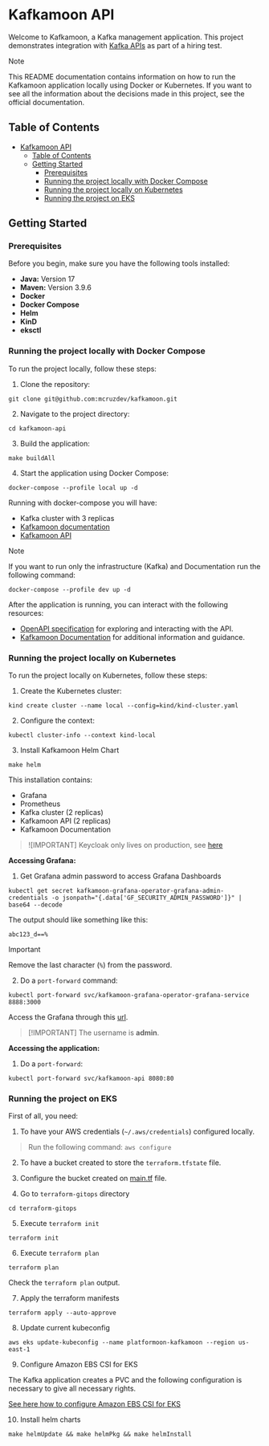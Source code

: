 # Kafkamoon API

Welcome to Kafkamoon, a Kafka management application. This project demonstrates integration
with [Kafka APIs](https://docs.confluent.io/kafka/kafka-apis.html) as part of a hiring test.

> [!NOTE]
> This README documentation contains information on how to run the Kafkamoon application locally using Docker or
> Kubernetes.
> If you want to see all the information about the decisions made in this project, see the official documentation.

## Table of Contents

- [Kafkamoon API](#kafkamoon-api)
    - [Table of Contents](#table-of-contents)
    - [Getting Started](#getting-started)
        - [Prerequisites](#prerequisites)
        - [Running the project locally with Docker Compose](#running-the-project-locally-with-docker-compose)
        - [Running the project locally on Kubernetes](#running-the-project-locally-on-kubernetes)
        - [Running the project on EKS](#running-the-project-on-eks)

## Getting Started

### Prerequisites

Before you begin, make sure you have the following tools installed:

- **Java:** Version 17
- **Maven:** Version 3.9.6
- **Docker**
- **Docker Compose**
- **Helm**
- **KinD**
- **eksctl**

### Running the project locally with Docker Compose

To run the project locally, follow these steps:

1. Clone the repository:

```shell
git clone git@github.com:mcruzdev/kafkamoon.git
```

2. Navigate to the project directory:

```shell
cd kafkamoon-api
```

3. Build the application:

```shell
make buildAll
```

4. Start the application using Docker Compose:

```shell
docker-compose --profile local up -d
```

Running with docker-compose you will have:

- Kafka cluster with 3 replicas
- [Kafkamoon documentation](http://localhost:3000)
- [Kafkamoon API](http://localhost:8080/swagger-ui/index.html)

> [!NOTE]
> If you want to run only the infrastructure (Kafka) and Documentation run the following command:
> ```shell
> docker-compose --profile dev up -d
> ```

After the application is running, you can interact with the following resources:

* [OpenAPI specification](http://localhost:8080/swagger-ui.html) for exploring and interacting with the API.
* [Kafkamoon Documentation](http://localhost:3000) for additional information and guidance.

### Running the project locally on Kubernetes

To run the project locally on Kubernetes, follow these steps:

1. Create the Kubernetes cluster:

```shell
kind create cluster --name local --config=kind/kind-cluster.yaml
```

2. Configure the context:

```shell
kubectl cluster-info --context kind-local
```

3. Install Kafkamoon Helm Chart

```shell
make helm
```

This installation contains:

- Grafana
- Prometheus
- Kafka cluster (2 replicas)
- Kafkamoon API (2 replicas)
- Kafkamoon Documentation

> ![IMPORTANT]
> Keycloak only lives on production, see [here](https://keycloak.platformoon.com)

**Accessing Grafana:**

1. Get Grafana admin password to access Grafana Dashboards

```shell
kubectl get secret kafkamoon-grafana-operator-grafana-admin-credentials -o jsonpath="{.data['GF_SECURITY_ADMIN_PASSWORD']}" | base64 --decode
```

The output should like something like this:

```shell
abc123_d==%
```

> [!IMPORTANT]
> Remove the last character (`%`) from the password.

2. Do a `port-forward` command:

```shell
kubectl port-forward svc/kafkamoon-grafana-operator-grafana-service 8888:3000
```

Access the Grafana through this [url](http://localhost:8888).

> [!IMPORTANT] The username is **admin**.

**Accessing the application:**

1. Do a `port-forward`:

```shell
kubectl port-forward svc/kafkamoon-api 8080:80
```

### Running the project on EKS

First of all, you need:

1. To have your AWS credentials (`~/.aws/credentials`) configured locally.

> Run the following command: `aws configure`

2. To have a bucket created to store the `terraform.tfstate` file.

3. Configure the bucket created on [main.tf](terraform-gitops/main.tf) file.

4. Go to `terraform-gitops` directory

```shell
cd terraform-gitops
```

5. Execute `terraform init`

```shell
terraform init
```

6. Execute `terraform plan`

```shell
terraform plan
```

Check the `terraform plan` output.

7. Apply the terraform manifests

```shell
terraform apply --auto-approve
```

8. Update current kubeconfig

```shell
aws eks update-kubeconfig --name platformoon-kafkamoon --region us-east-1
```

9. Configure Amazon EBS CSI for EKS

The Kafka application creates a PVC and the following configuration is necessary to give all necessary rights.

[See here how to configure Amazon EBS CSI for EKS](EKS_PVC_CONFIGURATION.md)

10. Install helm charts

```shell
make helmUpdate && make helmPkg && make helmInstall
```
